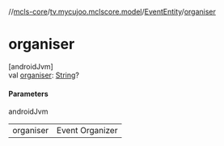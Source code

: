 //[mcls-core](../../../index.md)/[tv.mycujoo.mclscore.model](../index.md)/[EventEntity](index.md)/[organiser](organiser.md)

# organiser

[androidJvm]\
val [organiser](organiser.md): [String](https://kotlinlang.org/api/latest/jvm/stdlib/kotlin/-string/index.html)?

#### Parameters

androidJvm

| | |
|---|---|
| organiser | Event Organizer |
